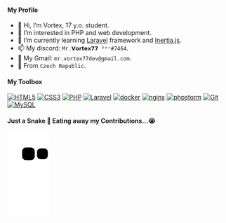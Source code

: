#### My Profile

- 👋 Hi, I’m Vortex, 17 y.o. student.
- 👀 I’m interested in PHP and web development.
- 🌱 I’m currently learning <a href="https://laravel.com">Laravel<a> framework and <a href="https://inertiajs.com">Inertia.js<a>.
- 📫 My discord: `Mr.𝗩𝗼𝗿𝘁𝗲𝘅𝟳𝟳 ᴰᵉᵛ#7464`.
- 💌 My Gmail: `mr.vortex77dev@gmail.com`.
- 🏡 From `Czech Republic`.

#### My Toolbox

<a href="https://www.w3.org/TR/html5/" title="HTML5"><img src="https://github.com/get-icon/geticon/raw/master/icons/html-5.svg" alt="HTML5" width="35px" height="35px"></a>
<a href="https://www.w3.org/TR/CSS/" title="CSS3"><img src="https://github.com/get-icon/geticon/raw/master/icons/css-3.svg" alt="CSS3" width="35px" height="35px"></a>
<a href="https://php.net/" title="PHP"><img src="https://github.com/get-icon/geticon/raw/master/icons/php.svg" alt="PHP" width="35px" height="35px"></a>
<a href="https://laravel.com/" title="Laravel"><img src="https://github.com/get-icon/geticon/raw/master/icons/laravel.svg" alt="Laravel" width="35px" height="35px"></a>
<a href="https://www.docker.com/" title="docker"><img src="https://github.com/get-icon/geticon/raw/master/icons/docker-icon.svg" alt="docker" width="35px" height="35px"></a>
<a href="https://nginx.org/en/" title="nginx"><img src="https://raw.githubusercontent.com/Netoun/stack-icons/master/logos/nginx.svg" alt="nginx" width="35px" height="35px"></a>
<a href="https://www.jetbrains.com/phpstorm/promo/" title="phpstorm"><img src="https://raw.githubusercontent.com/Netoun/stack-icons/master/logos/phpstorm.svg" alt="phpstorm" width="35px" height="35px"></a>
<a href="https://git-scm.com/" title="Git"><img src="https://github.com/get-icon/geticon/raw/master/icons/git-icon.svg" alt="Git" width="35px" height="35px"></a>
<a href="https://dev.mysql.com/" title="MySQL"><img src="https://github.com/get-icon/geticon/raw/master/icons/mysql.svg" alt="MySQL" width="35px" height="35px"></a>

#### Just a Snake 🐍 Eating away my Contributions...😭

![snake gif](https://raw.githubusercontent.com/avinash-218/avinash-218/output/github-contribution-grid-snake.svg)
